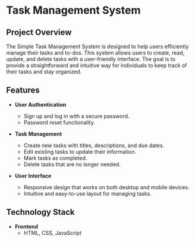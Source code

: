 #  Task Management System

## Project Overview

The Simple Task Management System is designed to help users efficiently manage their tasks and to-dos. This system allows users to create, read, update, and delete tasks with a user-friendly interface. The goal is to provide a straightforward and intuitive way for individuals to keep track of their tasks and stay organized.

## Features

- **User Authentication**
  - Sign up and log in with a secure password.
  - Password reset functionality.

- **Task Management**
  - Create new tasks with titles, descriptions, and due dates.
  - Edit existing tasks to update their information.
  - Mark tasks as completed.
  - Delete tasks that are no longer needed.

- **User Interface**
  - Responsive design that works on both desktop and mobile devices.
  - Intuitive and easy-to-use layout for managing tasks.

## Technology Stack

- **Frontend**
  - HTML, CSS, JavaScript

